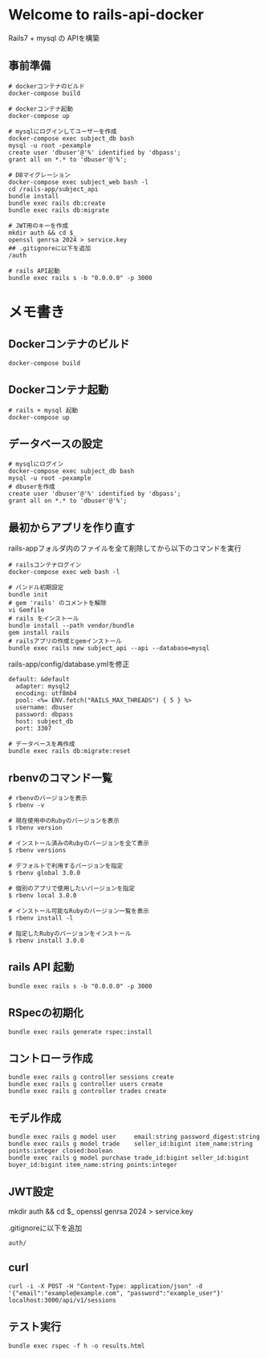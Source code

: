 # Welcome to rails-api-docker
Rails7 + mysql の APIを構築

## 事前準備
```
# dockerコンテナのビルド
docker-compose build

# dockerコンテナ起動
docker-compose up

# mysqlにログインしてユーザーを作成
docker-compose exec subject_db bash
mysql -u root -pexample
create user 'dbuser'@'%' identified by 'dbpass';
grant all on *.* to 'dbuser'@'%';

# DBマイグレーション
docker-compose exec subject_web bash -l
cd /rails-app/subject_api
bundle install
bundle exec rails db:create
bundle exec rails db:migrate

# JWT用のキーを作成
mkdir auth && cd $_
openssl genrsa 2024 > service.key
## .gitignoreに以下を追加
/auth

# rails API起動
bundle exec rails s -b "0.0.0.0" -p 3000
```

# メモ書き
## Dockerコンテナのビルド

```
docker-compose build
```

## Dockerコンテナ起動

```
# rails + mysql 起動
docker-compose up
```

## データベースの設定

```
# mysqlにログイン
docker-compose exec subject_db bash
mysql -u root -pexample
# dbuserを作成
create user 'dbuser'@'%' identified by 'dbpass';
grant all on *.* to 'dbuser'@'%';
```

## 最初からアプリを作り直す
rails-appフォルダ内のファイルを全て削除してから以下のコマンドを実行

```
# railsコンテナログイン
docker-compose exec web bash -l

# バンドル初期設定
bundle init
# gem 'rails' のコメントを解除
vi Gemfile
# rails をインストール
bundle install --path vendor/bundle
gem install rails
# railsアプリの作成とgemインストール
bundle exec rails new subject_api --api --database=mysql
```

rails-app/config/database.ymlを修正

```
default: &default
  adapter: mysql2
  encoding: utf8mb4
  pool: <%= ENV.fetch("RAILS_MAX_THREADS") { 5 } %>
  username: dbuser
  password: dbpass
  host: subject_db
  port: 3307
```

```
# データベースを再作成
bundle exec rails db:migrate:reset
```

## rbenvのコマンド一覧

```
# rbenvのバージョンを表示
$ rbenv -v

# 現在使用中のRubyのバージョンを表示
$ rbenv version

# インストール済みのRubyのバージョンを全て表示
$ rbenv versions

# デフォルトで利用するバージョンを指定
$ rbenv global 3.0.0

# 個別のアプリで使用したいバージョンを指定
$ rbenv local 3.0.0

# インストール可能なRubyのバージョン一覧を表示
$ rbenv install -l

# 指定したRubyのバージョンをインストール
$ rbenv install 3.0.0
```

## rails API 起動

```
bundle exec rails s -b "0.0.0.0" -p 3000
```

## RSpecの初期化
```
bundle exec rails generate rspec:install
```

## コントローラ作成
```
bundle exec rails g controller sessions create
bundle exec rails g controller users create
bundle exec rails g controller trades create
```

## モデル作成
```
bundle exec rails g model user     email:string password_digest:string
bundle exec rails g model trade    seller_id:bigint item_name:string points:integer closed:boolean
bundle exec rails g model purchase trade_id:bigint seller_id:bigint buyer_id:bigint item_name:string points:integer
```

## JWT設定
mkdir auth && cd $_
openssl genrsa 2024 > service.key

.gitignoreに以下を追加
```
auth/
```

## curl
```
curl -i -X POST -H "Content-Type: application/json" -d '{"email":"example@example.com", "password":"example_user"}' localhost:3000/api/v1/sessions
```

## テスト実行
```
bundle exec rspec -f h -o results.html
```

